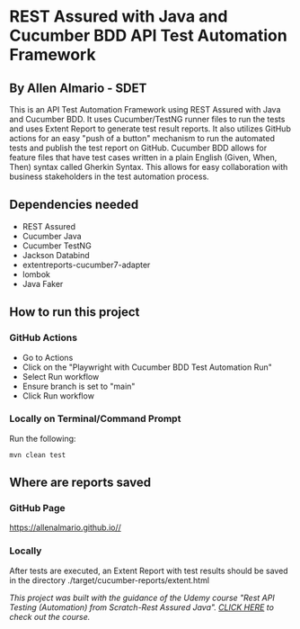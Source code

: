 # REST Assured with Java and Cucumber BDD API Test Automation Framework
## By Allen Almario - SDET

This is an API Test Automation Framework using REST Assured with Java and Cucumber BDD. It uses Cucumber/TestNG runner files to run the tests
and uses Extent Report to generate test result reports. It also utilizes GitHub actions for an easy "push of a button"
mechanism to run the automated tests and publish the test report on GitHub. Cucumber BDD allows for feature files that
have test cases written in a plain English (Given, When, Then) syntax called Gherkin Syntax. This allows for easy collaboration
with business stakeholders in the test automation process.

## Dependencies needed
- REST Assured
- Cucumber Java
- Cucumber TestNG
- Jackson Databind
- extentreports-cucumber7-adapter
- lombok
- Java Faker

## How to run this project

### GitHub Actions
- Go to Actions
- Click on the "Playwright with Cucumber BDD Test Automation Run"
- Select Run workflow
- Ensure branch is set to "main"
- Click Run workflow

### Locally on Terminal/Command Prompt
Run the following:

```
mvn clean test
```

## Where are reports saved

### GitHub Page
https://allenalmario.github.io//

### Locally
After tests are executed, an Extent Report with test results should be saved in the directory
./target/cucumber-reports/extent.html

*This project was built with the guidance of the Udemy course "Rest API Testing (Automation) from Scratch-Rest Assured Java". [CLICK HERE](https://www.udemy.com/course/rest-api-automation-testing-rest-assured/) to check out the course.*